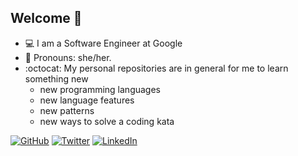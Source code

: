 ## Welcome :wave:

- :computer: I am a Software Engineer at Google
- :speech_balloon: Pronouns: she/her.
- :octocat: My personal repositories are in general for me to learn something new
  - new programming languages
  - new language features
  - new patterns
  - new ways to solve a coding kata

<a href="https://github.com/soniro"><img src="https://img.shields.io/github/followers/soniro.svg?label=GitHub&style=social" alt="GitHub"></a>
<a href="https://twitter.com/_ninahartmann"><img src="https://img.shields.io/twitter/follow/_ninahartmann?label=Twitter&style=social" alt="Twitter"></a>
<a href="https://www.linkedin.com/in/ninahartmann"><img src="https://img.shields.io/badge/LinkedIn--_.svg?style=social&logo=linkedin" alt="LinkedIn"></a>
